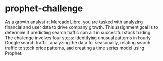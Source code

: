 # prophet-challenge
As a growth analyst at Mercado Libre, you are tasked with analyzing financial and user data to drive company growth. This assignment goal is to determine if predicting search traffic can aid in successful stock trading. The challenge involves four steps: identifying unusual patterns in hourly Google search traffic, analyzing the data for seasonality, relating search traffic to stock price patterns, and creating a time series model using Prophet.

